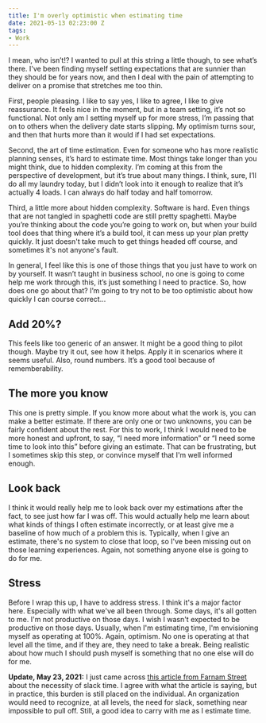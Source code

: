 ```yaml
---
title: I'm overly optimistic when estimating time
date: 2021-05-13 02:23:00 Z
tags:
- Work
---
```


I mean, who isn’t!? I wanted to pull at this string a little though, to see what’s there. I've been finding myself setting expectations that are sunnier than they should be for years now, and then I deal with the pain of attempting to deliver on a promise that stretches me too thin.

First, people pleasing. I like to say yes, I like to agree, I like to give reassurance. It feels nice in the moment, but in a team setting, it’s not so functional. Not only am I setting myself up for more stress, I’m passing that on to others when the delivery date starts slipping. My optimism turns sour, and then that hurts more than it would if I had set expectations.

Second, the art of time estimation. Even for someone who has more realistic planning senses, it’s hard to estimate time. Most things take longer than you might think, due to hidden complexity. I’m coming at this from the perspective of development, but it’s true about many things. I think, sure, I’ll do all my laundry today, but I didn’t look into it enough to realize that it’s actually 4 loads. I can always do half today and half tomorrow.

Third, a little more about hidden complexity. Software is hard. Even things that are not tangled in spaghetti code are still pretty spaghetti. Maybe you’re thinking about the code you’re going to work on, but when your build tool does that thing where it’s a build tool, it can mess up your plan pretty quickly. It just doesn't take much to get things headed off course, and sometimes it's not anyone's fault.

In general, I feel like this is one of those things that you just have to work on by yourself. It wasn’t taught in business school, no one is going to come help me work through this, it’s just something I need to practice. So, how does one go about that? I’m going to try not to be too optimistic about how quickly I can course correct…

## Add 20%?

This feels like too generic of an answer. It might be a good thing to pilot though. Maybe try it out, see how it helps. Apply it in scenarios where it seems useful. Also, round numbers. It’s a good tool because of rememberability.

## The more you know

This one is pretty simple. If you know more about what the work is, you can make a better estimate. If there are only one or two unknowns, you can be fairly confident about the rest. For this to work, I think I would need to be more honest and upfront, to say, “I need more information” or “I need some time to look into this” before giving an estimate. That can be frustrating, but I sometimes skip this step, or convince myself that I'm well informed enough.

## Look back

I think it would really help me to look back over my estimations after the fact, to see just how far I was off. This would actually help me learn about what kinds of things I often estimate incorrectly, or at least give me a baseline of how much of a problem this is. Typically, when I give an estimate, there's no system to close that loop, so I've been missing out on those learning experiences. Again, not something anyone else is going to do for me.

## Stress

Before I wrap this up, I have to address stress. I think it's a major factor here. Especially with what we've all been through. Some days, it's all gotten to me. I'm not productive on those days. I wish I wasn't expected to be productive on those days. Usually, when I'm estimating time, I'm envisioning myself as operating at 100%. Again, optimism. No one is operating at that level all the time, and if they are, they need to take a break. Being realistic about how much I should push myself is something that no one else will do for me.

**Update, May 23, 2021:** I just came across [this article from Farnam Street](https://fs.blog/2021/05/slack/) about the necessity of slack time. I agree with what the article is saying, but in practice, this burden is still placed on the individual. An organization would need to recognize, at all levels, the need for slack, something near impossible to pull off. Still, a good idea to carry with me as I estimate time.